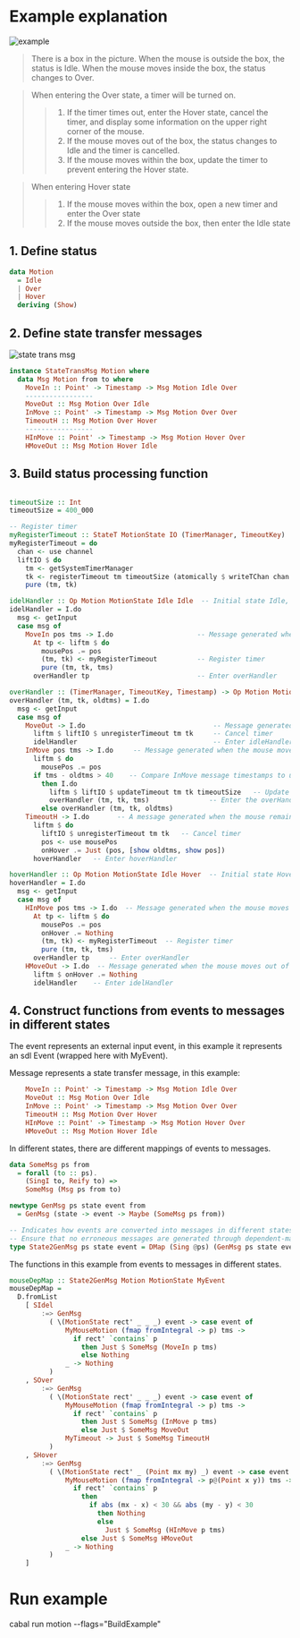 # Example explanation
![example](../../data/png/hover.png)

> There is a box in the picture. When the mouse is outside the box, the status is Idle.
> When the mouse moves inside the box, the status changes to Over.

> When entering the Over state, a timer will be turned on.
>> 1. If the timer times out, enter the Hover state, cancel the timer, and display some information on the upper right corner of the mouse.
>> 2. If the mouse moves out of the box, the status changes to Idle and the timer is cancelled.
>> 3. If the mouse moves within the box, update the timer to prevent entering the Hover state.

> When entering Hover state
>> 1. If the mouse moves within the box, open a new timer and enter the Over state
>> 2. If the mouse moves outside the box, then enter the Idle state

## 1. Define status
```haskell
data Motion
  = Idle
  | Over
  | Hover
  deriving (Show)
```
## 2. Define state transfer messages
![state trans msg](../../data/png/motion_trans_msg.png)
```haskell
instance StateTransMsg Motion where
  data Msg Motion from to where
    MoveIn :: Point' -> Timestamp -> Msg Motion Idle Over
    -----------------
    MoveOut :: Msg Motion Over Idle
    InMove :: Point' -> Timestamp -> Msg Motion Over Over
    TimeoutH :: Msg Motion Over Hover
    -----------------
    HInMove :: Point' -> Timestamp -> Msg Motion Hover Over
    HMoveOut :: Msg Motion Hover Idle
```

## 3. Build status processing function

```haskell

timeoutSize :: Int
timeoutSize = 400_000

-- Register timer
myRegisterTimeout :: StateT MotionState IO (TimerManager, TimeoutKey)
myRegisterTimeout = do
  chan <- use channel
  liftIO $ do
    tm <- getSystemTimerManager
    tk <- registerTimeout tm timeoutSize (atomically $ writeTChan chan ())
    pure (tm, tk)
```

```haskell
idelHandler :: Op Motion MotionState Idle Idle  -- Initial state Idle, final state Idle
idelHandler = I.do
  msg <- getInput
  case msg of
    MoveIn pos tms -> I.do                     -- Message generated when the mouse moves inside the box
      At tp <- liftm $ do   
        mousePos .= pos
        (tm, tk) <- myRegisterTimeout          -- Register timer
        pure (tm, tk, tms)
      overHandler tp                           -- Enter overHandler
```

```haskell
overHandler :: (TimerManager, TimeoutKey, Timestamp) -> Op Motion MotionState Idle Over  -- Initial state Over, final state Idle
overHandler (tm, tk, oldtms) = I.do
  msg <- getInput
  case msg of
    MoveOut -> I.do                                -- Message generated when the mouse moves out of the box
      liftm $ liftIO $ unregisterTimeout tm tk     -- Cancel timer
      idelHandler                                  -- Enter idleHandler
    InMove pos tms -> I.do     -- Message generated when the mouse moves inside the box
      liftm $ do
        mousePos .= pos
      if tms - oldtms > 40    -- Compare InMove message timestamps to update the timer less frequently
        then I.do
          liftm $ liftIO $ updateTimeout tm tk timeoutSize   -- Update timer to prevent entering Hover state
          overHandler (tm, tk, tms)               -- Enter the overHandler. It can be seen from the state transition diagram that the InMove message will not change the Over state.
        else overHandler (tm, tk, oldtms)
    TimeoutH -> I.do       -- A message generated when the mouse remains in the box for more than the set 400ms.
      liftm $ do
        liftIO $ unregisterTimeout tm tk   -- Cancel timer
        pos <- use mousePos
        onHover .= Just (pos, [show oldtms, show pos]) 
      hoverHandler   -- Enter hoverHandler
```

```haskell
hoverHandler :: Op Motion MotionState Idle Hover  -- Initial state Hover, final state Idle
hoverHandler = I.do
  msg <- getInput
  case msg of
    HInMove pos tms -> I.do  -- Message generated when the mouse moves in the box
      At tp <- liftm $ do
        mousePos .= pos
        onHover .= Nothing
        (tm, tk) <- myRegisterTimeout  -- Register timer
        pure (tm, tk, tms)
      overHandler tp     -- Enter overHandler
    HMoveOut -> I.do  -- Message generated when the mouse moves out of the box
      liftm $ onHover .= Nothing
      idelHandler    -- Enter idelHandler
```

## 4. Construct functions from events to messages in different states
The event represents an external input event, in this example it represents an sdl Event (wrapped here with MyEvent).

Message represents a state transfer message, in this example:
```haskell
    MoveIn :: Point' -> Timestamp -> Msg Motion Idle Over
    MoveOut :: Msg Motion Over Idle
    InMove :: Point' -> Timestamp -> Msg Motion Over Over
    TimeoutH :: Msg Motion Over Hover
    HInMove :: Point' -> Timestamp -> Msg Motion Hover Over
    HMoveOut :: Msg Motion Hover Idle
```

In different states, there are different mappings of events to messages.
```haskell
data SomeMsg ps from
  = forall (to :: ps).
    (SingI to, Reify to) =>
    SomeMsg (Msg ps from to)

newtype GenMsg ps state event from
  = GenMsg (state -> event -> Maybe (SomeMsg ps from))

-- Indicates how events are converted into messages in different states
-- Ensure that no erroneous messages are generated through dependent-map
type State2GenMsg ps state event = DMap (Sing @ps) (GenMsg ps state event)
```

The functions in this example from events to messages in different states.
```haskell
mouseDepMap :: State2GenMsg Motion MotionState MyEvent
mouseDepMap =
  D.fromList
    [ SIdel
        :=> GenMsg
          ( \(MotionState rect' _ _ _) event -> case event of
              MyMouseMotion (fmap fromIntegral -> p) tms ->
                if rect' `contains` p
                  then Just $ SomeMsg (MoveIn p tms)
                  else Nothing
              _ -> Nothing
          )
    , SOver
        :=> GenMsg
          ( \(MotionState rect' _ _ _) event -> case event of
              MyMouseMotion (fmap fromIntegral -> p) tms ->
                if rect' `contains` p
                  then Just $ SomeMsg (InMove p tms)
                  else Just $ SomeMsg MoveOut
              MyTimeout -> Just $ SomeMsg TimeoutH
          )
    , SHover
        :=> GenMsg
          ( \(MotionState rect' _ (Point mx my) _) event -> case event of
              MyMouseMotion (fmap fromIntegral -> p@(Point x y)) tms ->
                if rect' `contains` p
                  then
                    if abs (mx - x) < 30 && abs (my - y) < 30
                      then Nothing
                      else
                        Just $ SomeMsg (HInMove p tms)
                  else Just $ SomeMsg HMoveOut
              _ -> Nothing
          )
    ]
```


# Run example
cabal run motion  --flags="BuildExample"

